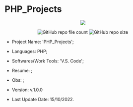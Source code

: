 # PHP_Projects

<p align="center">
<img src="http://img.shields.io/static/v1?label=STATUS&message=Under_Development&color=green&style=flat"/>
</p>

<p align="center">
<img alt="GitHub repo file count" src="https://img.shields.io/github/directory-file-count/Rafa-KozAnd/PHP_Projects">
<img alt="GitHub repo size" src="https://img.shields.io/github/repo-size/Rafa-KozAnd/PHP_Projects">
</p>

- Project Name: 'PHP_Projects';
- Languages: PHP;
- Softwares/Work Tools: 'V.S. Code';
- Resume: ;
- Obs: ;
- Version: v.1.0.0

- Last Update Date: 15/10/2022.

##
